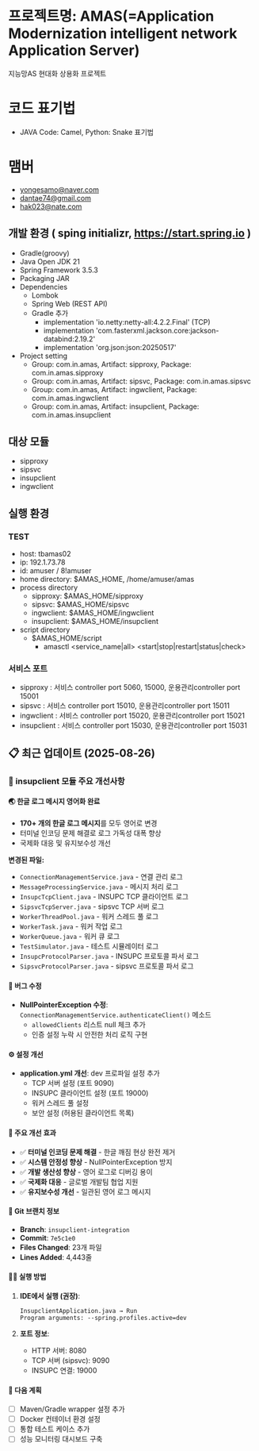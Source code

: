 # 프로젝트명: AMAS(=Application Modernization intelligent network Application Server)
지능망AS 현대화 상용화 프로젝트

# 코드 표기법
- JAVA Code: Camel, Python: Snake 표기법 

# 맴버
- yongesamo@naver.com
- dantae74@gmail.com
- hak023@nate.com

## 개발 환경 ( sping initializr, https://start.spring.io )
- Gradle(groovy)
- Java Open JDK 21
- Spring Framework 3.5.3
- Packaging JAR
- Dependencies
  - Lombok
  - Spring Web (REST API)
  - Gradle 추가
    - implementation 'io.netty:netty-all:4.2.2.Final' (TCP)
    - implementation 'com.fasterxml.jackson.core:jackson-databind:2.19.2'
    - implementation 'org.json:json:20250517'
- Project setting
  - Group: com.in.amas, Artifact: sipproxy, Package: com.in.amas.sipproxy
  - Group: com.in.amas, Artifact: sipsvc, Package: com.in.amas.sipsvc
  - Group: com.in.amas, Artifact: ingwclient, Package: com.in.amas.ingwclient
  - Group: com.in.amas, Artifact: insupclient, Package: com.in.amas.insupclient

## 대상 모듈
- sipproxy
- sipsvc
- insupclient
- ingwclient

## 실행 환경
### TEST
- host: tbamas02
- ip: 192.1.73.78
- id: amuser / 8!amuser
- home directory: $AMAS_HOME, /home/amuser/amas
- process directory
  - sipproxy: $AMAS_HOME/sipproxy
  - sipsvc: $AMAS_HOME/sipsvc
  - ingwclient: $AMAS_HOME/ingwclient
  - insupclient: $AMAS_HOME/insupclient
- script directory
  - $AMAS_HOME/script
    - amasctl <service_name|all> <start|stop|restart|status|check>

### 서비스 포트
- sipproxy : 서비스 controller port 5060, 15000, 운용관리controller port 15001
- sipsvc : 서비스 controller port 15010, 운용관리controller port 15011
- ingwclient : 서비스 controller port 15020, 운용관리controller port 15021
- insupclient : 서비스 controller port 15030, 운용관리controller port 15031

## 📋 최근 업데이트 (2025-08-26)

### 🚀 insupclient 모듈 주요 개선사항

#### 🌏 한글 로그 메시지 영어화 완료
- **170+ 개의 한글 로그 메시지**를 모두 영어로 변경
- 터미널 인코딩 문제 해결로 로그 가독성 대폭 향상
- 국제화 대응 및 유지보수성 개선

**변경된 파일:**
- `ConnectionManagementService.java` - 연결 관리 로그
- `MessageProcessingService.java` - 메시지 처리 로그  
- `InsupcTcpClient.java` - INSUPC TCP 클라이언트 로그
- `SipsvcTcpServer.java` - sipsvc TCP 서버 로그
- `WorkerThreadPool.java` - 워커 스레드 풀 로그
- `WorkerTask.java` - 워커 작업 로그
- `WorkerQueue.java` - 워커 큐 로그
- `TestSimulator.java` - 테스트 시뮬레이터 로그
- `InsupcProtocolParser.java` - INSUPC 프로토콜 파서 로그
- `SipsvcProtocolParser.java` - sipsvc 프로토콜 파서 로그

#### 🔧 버그 수정
- **NullPointerException 수정**: `ConnectionManagementService.authenticateClient()` 메소드
  - `allowedClients` 리스트 null 체크 추가
  - 인증 설정 누락 시 안전한 처리 로직 구현

#### ⚙️ 설정 개선
- **application.yml 개선**: dev 프로파일 설정 추가
  - TCP 서버 설정 (포트 9090)
  - INSUPC 클라이언트 설정 (포트 19000)
  - 워커 스레드 풀 설정
  - 보안 설정 (허용된 클라이언트 목록)

#### 🎯 주요 개선 효과
- ✅ **터미널 인코딩 문제 해결** - 한글 깨짐 현상 완전 제거
- ✅ **시스템 안정성 향상** - NullPointerException 방지
- ✅ **개발 생산성 향상** - 영어 로그로 디버깅 용이
- ✅ **국제화 대응** - 글로벌 개발팀 협업 지원
- ✅ **유지보수성 개선** - 일관된 영어 로그 메시지

#### 🔄 Git 브랜치 정보
- **Branch**: `insupclient-integration`
- **Commit**: `7e5c1e0`
- **Files Changed**: 23개 파일
- **Lines Added**: 4,443줄

#### 🏃‍♂️ 실행 방법
1. **IDE에서 실행 (권장)**:
   ```
   InsupclientApplication.java → Run
   Program arguments: --spring.profiles.active=dev
   ```

2. **포트 정보**:
   - HTTP 서버: 8080
   - TCP 서버 (sipsvc): 9090
   - INSUPC 연결: 19000

#### 📝 다음 계획
- [ ] Maven/Gradle wrapper 설정 추가
- [ ] Docker 컨테이너 환경 설정
- [ ] 통합 테스트 케이스 추가
- [ ] 성능 모니터링 대시보드 구축